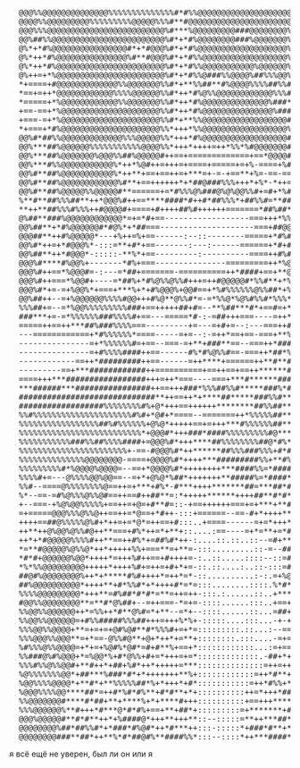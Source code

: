 <pre>
  @@@%%@@@@@@@@@@@@@@%%%%%%%%%%%%%%#*#%%@@@@@@@@@@@@@@@@@@@@%%#*+=+**+==+*#%%%#######***+*+****#******
  @@@@%%@@@@@@@@@%%%%%%%%%@@@@@%%%#**#@@@@@@@@@@@@@@@@@@@@@@###*+=+**+==+*%@@@@%%#######**+*****+*+*+*
  @@@%%%@@@@@@@@@@@@@@@@@@@@@@@@@%#***%@@@@@@@@@###@@@@@@@@%###*+=+**+==+*%@@@@@@@%%###%####****+*+*+*
  @@%##%%@@@@@@@@@@@@@@@@@@@@@@@@%#*+*#%@@@@@@@@###%@@@@@@@%###*+=+**+===*#@@@@@@@@@@%%%#%%###**+*+*+*
  @%*+*#%@@@@@@@@@@@@@@@@#*+*#@@@%#*+*#%@@@@@@@@@@@@@@@@@@@%###*+=+**+=++*%@@@@@@@@@@@@@@%%#####**+*+*
  @%*++*#%@@@@@@@@@@@@@@@%#**#@@@%#*+*#%%@@@@@@@@@@@@@@@@@@%###*+=+**+=++*%@@@@@@@@@@@@@@@#**##%###***
  @%*++*#%@@@@@@@@@@@@@@@@@@@@@@@%#*+*#%%@@@@@@@@@@@%@@@@@@%##**+=+**+=++#%@@@@@@@@@@@@@@%*++##%%%###*
  @%++=+*%@@@@@@@@@@@@@@@@@@@@@@@%#*+*#%%@###%%@@@@%##%%%@@%##**==+**+==+#%@@@@@@@@@@@@%%*++*#%@@%%%##
  *+====+#@@@@@@@@@@@@@%%@@@@@@@%%#*+**%%##**#%@@@@%%%%##%%###**==+*+===+#%@@@@@@@@@@%%##*++*#@@@@@%%%
  *==+=++*@@@@@@@@@@@@%%%%@@@@@@%%#*++*#%@%%@@@@@@@@@@@@%%%###*+==+*+==++##%##@@@@@@%%#**+++*%@@@@@@@@
  *=====+*%@@@@@@@@@@@@%%@@@@@@@%%#*++*#%@@@@@@@@@@@@@@%###*##*+==+*+==+*#####%@@@@%##***+++*%@@@@@@@@
  +==-==+*%@@@@@@@@@@@@@@@@@@@@@%%#*++*#%@@@@@@@@@@@@@@@%#####*+==+*+==++##%@@@@@@@%#**+++++*%@@@@@@@%
  +===-=+*%@@@@@@@@@@@@@@@@@@@@@%%#*+**%%@@@@@@@@@@@@@@@@@@###*+=+**+==+*##%%%%@@@%#**++++++#%@@@@@%##
  *+===+*#%@@@@@@@@@@@@@@@@@@@@@%%*+++*%%@@@@@@@@@@@@@@@@@@%###+++**+==+*##%%%%%@@%#*++++++*#@@@@@%#**
  @@%#*##%%@@@@@@@@@@@@@%%%@@@@@%%*+++*#%@@@@@@@@@@@@@@@@@@####+++**+==+*#%%%%%@@@%#*++++++*%@@@@%#***
  @@%***##%@@@@@@%%%%%%%%%%%@@@@%%*+++*++++=++*%%*%#@@@@@@@###*+++**+==+*%%@@@@@@@%#*++++++*#%#####**+
  @@%***##%@@@@@@@%@@@%%##%@@@@@#++==+=============+==*@@@@####+=+**+==+#%@@@@@@@@%**++++++*%#***##**+
  @@%***#%%@@@@@@@@@@@%*++*%@#++=+++=+====+=====+=+%-====+%####+++*#***#%@@@@@%%@%#**++++++#%%***#***+
  @@%#**##%@@@@@@@@@@@%*++**+==+==++=+***=+-=-+==**+%=-==-==##*+=+*#%%@@@@@@@%%#%%#**++++=+#%%###****+
  @@%#**##%@@@@@@@@@@@@%#**+==++++++*+*##@###%%%+++*+%*-*++=+**+=+**#%@@@@@@@@%%@%#*++++++*#%@%%#***++
  @@%#**##%@@@@@%%@@@@@#**======+=*#%%%@%###@%@%@@%%#+=#+*%##**+=+***#%@@@@@@@@@@%#*++++**#%@@@%#****+
  %**#**##%%%##**++*@@@%#++==****####*#++#*##%%%*+##%%#=**###**+=+*++*%@@@@@@@@@@%#*+++*#%@@@@@%#****+
  **++**##%%%#%%%++#@@@@#+====+#++++##%#++++++=======*##%##*##*+=++++*%@@@@%%%@@@%#*+++*#%@@@@@%#*****
  @%##**###%@@@@@@@@@@@@*=+=*#+==------------------===+++*%%%%#==+**+*#@@@@%%%%@@%*+*++*#@@@@@@@%%%%%#
  @@%##**+*#%@@@@@@#*#@%*+*##===--------------------===+##@@##%*=+*++*#@@@@@@@@@@%***++*%@@@@@@@@@@@@@
  @@@##**++#%@@@@@*---+%++=%+==------:--::--------=====+*#%#@###=+**+*%@@%%@@@%%%##*++*#%@@@@@@@@@@@@@
  @@%#*++=+*#@@@%*-:::=**+#*+==-------:---:------======+*#+#%#%#=***+*#@@%%%%#**#******#@@@@@@@@@@@@@@
  @@%##**++*#@@@*-:::::-**%*+==---------:----------====++#%##***=+**++#%@@@@@@%%%#*****#@@@@@@@%%%@@@@
  @@@%#****#%@@%+-------*#%+===---------------=========++*%@##*++**+=+#@@@@@@@@@@%%#***#%@@@@@@%%%@@@@
  @@@%#++==*%@@@#=-:---=*##+=======-==========++*####+==+**@###++**+=+#@@@@@@@@@@@@%#**#%@@@@@@%%@@@%%
  @@@%#++===*%@@#+----=*##%+*#%@%%@%%#+++=++#@@@@@#*%%#**+*%%@%++**+=+#%@@@@@@@@@%%%%%%%%@@@@@%%%%%%%%
  @@@%#*+=-=+%@@%*+===+***%+*+#%@@@%+@@#==+*%#%%%%%%@%%##*+%*%%*%#+===+****###########%%%%%%%%%%%%%###
  @@%##++--=+%@@@@@@%%%%#@@+++#%@**@%%#*=-=*%%@*%@%#%%#*%%%*%%##%+=======================+++++++======
  %%%##+=--=*%@@%%%%%%%%%###+==+++++##+#=--**%##***#*+==#=+*#%%**+==================-------===========
  ###***+=-=*%%%%%%###%%%%#+==---=====*#-:-=##+++===----=++*%%%%+*************++++++++++=====++++=====
  =====++==++***##%###%%%%===---------+=---=+#+=--:---===++#@##+*%%%%%%%%%%%%%%%%%#%%%%%%##########***
  ---============+*#%%%%%%*====-----=+=--:-=++*==+==-===+**%%+*+######################################
  ---------------=+*%%%%%%#=+==--===-=+**+###**==--===++*###%%*#************##########################
  ---------------=+#%%%%####++==------#%*#%@%%#==-===++*##*%%#########################################
  ------------==++*#########++==------=++****+======++**#**###########################################
  ---------==+***############++==========+==++==+==++******###########################################
  ====+++***#################+++=++*===----===+***#******#############################################
  ***######***################++==+++###*%%%##%%#*****###%*###########################################
  #############################**++==++*+****##*****###%%#**##########################################
  ##################%%%%%%%%#%+@*+++==++++++********##%%##***######################################**#
  %%#%%%%%%%%%%%%%%%%%%%%%#%#+*@#+*====--=======++*%%%%%##***+################################********
  %%%%%%%%%%%%%%%%%##%#%%%%%%+@%@*+++++==+=+++***#%%%%%%##*****##########################*#**#########
  %%%%%%%%%%%%%%%%%%%%%%%%%%*+@@@#*+++###*####%%%%%%%%%#@*****#+######################################
  %%%%%%%%%%%###%%##%%%%####+=@@@%#*+++****##%%%%%%%%##@*#%******+###############****#################
  %%%%%%%%%%%%%%%%%%%%%%%+-==-#@@@%#*++******##%%%###%%%+#*##****+++@%#############*##################
  %%%%%%%%%%%%%%@@@@@@@@-====+@@@@%#*++++***#########%%+**#%#***+++==@%%%%%%%#########################
  %%%%%%%%%#*%@@@@%@@@@=--==+*@@@@%#*++++++++***####%%=*####*****+*=+#%%%%%%%%#+*#####################
  %%%%#+=---@%%%%@@%@@==--=+*+@%@*%##*+++++++**#####%=*####**##**+++-=%@%%%%%%%%----+#################
  %%#--====@%%%%%%%%@==++=+***+#%*-#***++++*******##=***##*#####***==-=@%%%%%%%%%=-----*##############
  %*--==-=#%@%%%@%%@#==++==#++##**=:*+++++******++++##**#*#*####+*#==-=%%%%%%%%%@#=-==--=#############
  +--===-+%@%@@%%%%%+==++=+@=+#**#=::-+==++++++===+=+***+**##*#*+*#==--+@%%@%@%%%%--#=-=-=+###########
  =+=====@@@%%%@%%@++==++=*@==+*#++-:::+======--==-#+*++++***+###**==-=+@%@%%%%@%@=-=-+===+-+#########
  ++++==##@%%%%%@%#+*++=+=*@*=++==+#:::..+====------=+=*+++***#*+=*=-==*%@@%@%%@@@#=====*-=+=+########
  ++**++@%@@%@%%#@++**===+#%*++=*+**+::....:==----=+*=**+=*#*+*##=#==+*=+@@@@@@@@@@++=++=*==#=*#######
  ++*+*#@@@@@%%%%#++**==++#%*+=##%#*++-:....::.::..::--=#+**#+##++*=+*+==@@@@@@@@@@++=*===+***+#######
  *=**#@@@@@%@%%@*++*+++++%%+===**=+**=-:::.........::-=--##*###=++=+*+==@@@@@@@@@@#+#===+***+==######
  *#*#+@@@@@@%@@*++++*=+++%#++==+#++++=-:..::.....::::--::=#+%%*=**+#++=+%@@@@@@@@@@#+*+++*+**+=######
  *%*%%@@@@@@@@@+++++*++++%#+=++=+#+*+=-::.::....:..::-:::=#%##*=*++#++=+*@@@@@@@@@@+###+#*++*==######
  ##@#%@@@@@@@@%++*+*****#%#++++*=++*=*-::..........:-:.=+%@#**=+*+#*+++=**@@@@@@@@@######****+=+#####
  ##%@@@@@@@@@@*++++**+#*%%#*+*++++#*=*=:::........::::.%*#**++=++*#*+*=+*+@@@@@@@@@%#%####*+*++=##%%%
  %%%%@@@@@@@@@*+++**=#%##*#*#*=**=++=++-:::.:......::..+***++==+*#*+++++*++@@@@@@@@%%##%%#*+*+==#%%%%
  #@@%%@@@@@@@@**=**#*@%##+--=++===-*=+=-::::......:::..+==++=+=##*+*++*+**##@@@@@@@@%#%%#%#*+++=#%%%%
  %%@@%%@@@@@@++*=%%++*#**@%#=*+**--=*+--::::......::...=##+=*++#*++**+*++*+*@@@@@@%#%@%##%#**+=+*%%%%
  %%@@%%@@@@@@=+#%%#####%%%##+++=+++%*%+-:::::....:::...-+-+==+#**+++*+**##**@@@@@@%%%%%%%##**+===%%%%
  %%%@@%%@@@@+**=+=+=+@#%@#**#*%%%#+=+*=:::::::::.::...:--=====#*=*++*+=+*#+*@@@@@@@%%%%%%#***+=++%%%%
  %%%@@@%%@@@**=+*==-@%%#@**+@+*++*+=**+::::::::.:::....-=+=+=+#**++***+##**%@@@@@%%#%%%%%#*#*++++%%%%
  %#%%%@%%@@@@=+*+=+%@#%*@#*=#+#**%+==+*::::::::::::...:=+==+==@#*#%@#+**##@%@@@@@@@%%%#%##**++++=#%%%
  %%###@%#%@@@+*=%@@*%+#*@%%+#+=*+++=+=*:::::::::::::.-##+*+##+@+=*#+=*#%#+%*@@@@@@%%%%%###**++++++@@%
  %%%#%%@%%@@#+**#++*+##+%#*++*+++++=***::::::::::::::=++=++++=@##*++*#%%*+**@@@@@@%@%%%####*++++++%%%
  %@%%%%%%%@@*+##***%###*#*+*+++++++**%+::::::::::::=++*#**++++%**+%#+**++++*%@@@@@%%%%#%###***++++@@@
  %@@%%%%@@@@*+**#*+**%%%%%##*%+*+++*+#*:::::::::::=++*#%%+**%#%***#@*=+*#***@@@@@@%@@@%%#****+*+*+%@@
  %@@@%%%%@@****##*=++#*%#*#%**+#*#**+*+::::::::::++=*+++*##*%*@***#@*=*#+###@@%%@@@%%%%%#*#**+**++%@@
  %%@@@@@@@#****#*##+**+****%+*+****#+++::::::::::+==+++****+@*%##**@*%=#**%@@@@%%@@@%%%####***+*++*@@
  %%%@@@@@@%**#+++*#***@*#*#%+==+**+##*+:::::::::=+*******+#+@*####*@#*%%%%%@@@@%%%@%%%###*******+**@@
  @@@%@@@@@#**#*#**++*+%####@*+++**+++**::--:::::=**++***##**%*#%##*%#*#*%%%@@@@%%%%%%####**##*****+@@
  @@@@@@@@%##*##%%#*+*###*#%@#*++*#***++:::-:::::*+###*#**+***#%##**%#*###%@@@@@@%%%%%%##%##%*#*****@@
  @@@@@@@@###**##*++**%*#*##@#%**####%%*:::--::::*++***####**+#%%*++#####%%@@@@%%%%%%%%#%%%%%%#*++**%@
</pre>






я всё ещё не уверен, был ли он или я
